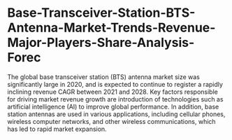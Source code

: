 # Base-Transceiver-Station-BTS-Antenna-Market-Trends-Revenue-Major-Players-Share-Analysis-Forec
The global base transceiver station (BTS) antenna market size was significantly large in 2020, and is expected to continue to register a rapidly inclining revenue CAGR between 2021 and 2028. Key factors responsible for driving market revenue growth are introduction of technologies such as artificial intelligence (AI) to improve global performance. In addition, base station antennas are used in various applications, including cellular phones, wireless computer networks, and other wireless communications, which has led to rapid market expansion.
